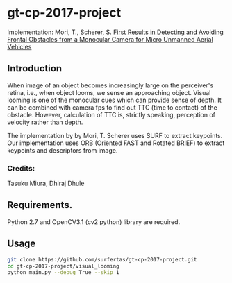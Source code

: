 # gt-cp-2017-project

Implementation: Mori, T., Scherer, S. [First Results in Detecting and Avoiding Frontal Obstacles from
a Monocular Camera for Micro Unmanned Aerial
Vehicles](https://www-preview.ri.cmu.edu/pub_files/2013/5/monocularObstacleAvoidance.pdf)

## Introduction
When image of an object becomes increasingly large on the perceiver's retina, i.e., when object looms, we sense an approaching object. Visual looming is one of the monocular cues which can provide sense of depth. It can be combined with camera fps to find out TTC (time to contact) of the obstacle. However, calculation of TTC is, strictly speaking, perception of velocity rather than depth.

The implementation by by Mori, T. Scherer uses SURF to extract keypoints. Our implementation uses ORB (Oriented FAST and Rotated BRIEF) to extract keypoints and descriptors from image. 

### Credits: 
Tasuku Miura, Dhiraj Dhule

## Requirements.
Python 2.7 and OpenCV3.1 (cv2 python) library are required.

## Usage
```bash
git clone https://github.com/surfertas/gt-cp-2017-project.git
cd gt-cp-2017-project/visual_looming
python main.py --debug True --skip 1
```
